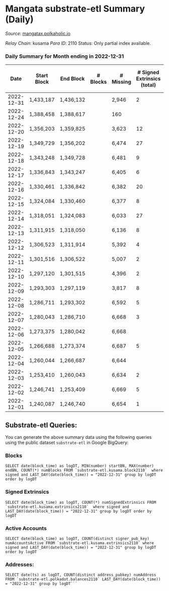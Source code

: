 # Mangata substrate-etl Summary (Daily)

_Source_: [mangatax.polkaholic.io](https://mangatax.polkaholic.io)

*Relay Chain*: kusama
*Para ID*: 2110
Status: Only partial index available.


### Daily Summary for Month ending in 2022-12-31


| Date | Start Block | End Block | # Blocks | # Missing | # Signed Extrinsics (total) | # Active Accounts | # Addresses with Balances | # Events | # Transfers | # XCM Transfers In | # XCM Transfers Out |
| ---- | ----------- | --------- | -------- | --------- | --------------------------- | ----------------- | ------------------------- | -------- | ----------- | ------------------ | ------------------- |
| 2022-12-31 | 1,433,187 | 1,436,132 |  | 2,946 | 2 |  | 1,476 | 145 |   | 5 ($0.81) |   |
| 2022-12-24 | 1,388,458 | 1,388,617 |  | 160 |  |  |  | 20 |   | 15 ($3,182.69) |   |
| 2022-12-20 | 1,356,203 | 1,359,825 |  | 3,623 | 12 |  |  | 1,012 |   | 5 ($383.25) | 1 ($19.38) |
| 2022-12-19 | 1,349,729 | 1,356,202 |  | 6,474 | 27 |  |  | 986 | 5  | 7 ($37.71) |   |
| 2022-12-18 | 1,343,248 | 1,349,728 |  | 6,481 | 9 | 8 | 1,466 | 822 |   | 6 ($114.97) | 2 ($79.76) |
| 2022-12-17 | 1,336,843 | 1,343,247 |  | 6,405 | 6 | 5 | 1,466 | 675 |   | 1  |   |
| 2022-12-16 | 1,330,461 | 1,336,842 |  | 6,382 | 20 | 11 | 1,466 | 708 | 3  | 11 ($238.05) | 2 ($23.06) |
| 2022-12-15 | 1,324,084 | 1,330,460 |  | 6,377 | 8 | 6 | 1,465 | 565 |   | 7 ($1,061.75) |   |
| 2022-12-14 | 1,318,051 | 1,324,083 |  | 6,033 | 27 | 7 | 1,462 | 414 |   | 5 ($101.08) |   |
| 2022-12-13 | 1,311,915 | 1,318,050 |  | 6,136 | 8 | 7 | 1,461 | 570 |   | 14 ($821.42) | 1 ($2.84) |
| 2022-12-12 | 1,306,523 | 1,311,914 |  | 5,392 | 4 | 4 | 1,459 | 308 |   | 5 ($145.48) |   |
| 2022-12-11 | 1,301,516 | 1,306,522 |  | 5,007 | 2 | 2 |  | 294 |   | 5 ($68.09) |   |
| 2022-12-10 | 1,297,120 | 1,301,515 |  | 4,396 | 2 |  |  | 195 |   | 6 ($120.54) |   |
| 2022-12-09 | 1,293,303 | 1,297,119 |  | 3,817 | 8 |  |  | 249 |   | 5 ($122.02) |   |
| 2022-12-08 | 1,286,711 | 1,293,302 |  | 6,592 | 5 | 4 | 1,455 | 594 |   | 9 ($149.78) | 1  |
| 2022-12-07 | 1,280,043 | 1,286,710 |  | 6,668 | 3 |  |  | 113 |   | 8 ($27.45) |   |
| 2022-12-06 | 1,273,375 | 1,280,042 |  | 6,668 |  |  |  | 158 |   | 11 ($15.79) |   |
| 2022-12-05 | 1,266,688 | 1,273,374 |  | 6,687 | 5 | 5 | 1,453 | 103 |   | 25 ($147.36) | 2 ($46.78) |
| 2022-12-04 | 1,260,044 | 1,266,687 |  | 6,644 |  |  |  | 44 |   | 11 ($331.15) |   |
| 2022-12-03 | 1,253,410 | 1,260,043 |  | 6,634 | 2 |  |  | 44 |   | 5  |   |
| 2022-12-02 | 1,246,741 | 1,253,409 |  | 6,669 | 5 |  |  | 30 |   | 8 ($102.96) |   |
| 2022-12-01 | 1,240,087 | 1,246,740 |  | 6,654 | 1 |  |  | 53 |   | 11 ($277.26) |   |

## Substrate-etl Queries:
You can generate the above summary data using the following queries using the public dataset `substrate-etl` in Google BigQuery:


### Blocks
```
SELECT date(block_time) as logDT, MIN(number) startBN, MAX(number) endBN, COUNT(*) numBlocks FROM `substrate-etl.kusama.block2110`  where signed and LAST_DAY(date(block_time)) = "2022-12-31" group by logDT order by logDT
```


### Signed Extrinsics
```
SELECT date(block_time) as logDT, COUNT(*) numSignedExtrinsics FROM `substrate-etl.kusama.extrinsics2110`  where signed and LAST_DAY(date(block_time)) = "2022-12-31" group by logDT order by logDT
```


### Active Accounts
```
SELECT date(block_time) as logDT, COUNT(distinct signer_pub_key) numAccountsActive FROM `substrate-etl.kusama.extrinsics2110` where signed and LAST_DAY(date(block_time)) = "2022-12-31" group by logDT order by logDT
```


### Addresses:
```
SELECT date(ts) as logDT, COUNT(distinct address_pubkey) numAddress FROM `substrate-etl.polkadot.balances2110` LAST_DAY(date(block_time)) = "2022-12-31" group by logDT```

